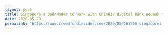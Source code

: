 ```yaml
---
layout: post
title: Singapore’s OpenNodes to work with Chinese digital bank WeBank to develop apps on FISCO BCOS
date: 2020-05-20
permalink: "https://www.crowdfundinsider.com/2020/05/161710-singapores-opennodes-to-work-with-chinese-digital-bank-webank-to-develop-apps-on-the-fisco-bcos-platform/"
--- 
```

